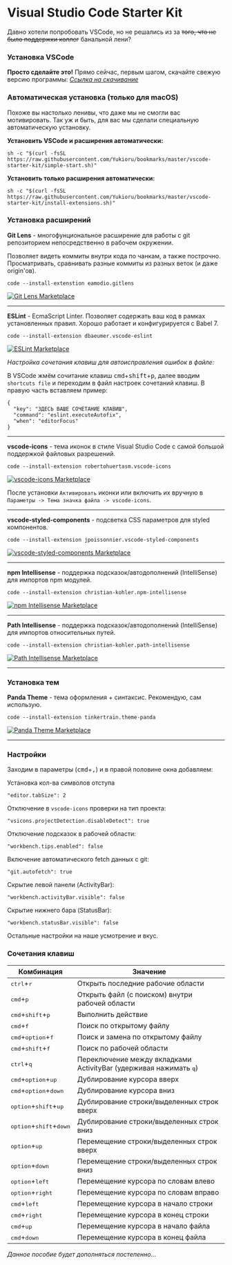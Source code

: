 # Visual Studio Code Starter Kit

Давно хотели попробовать VSCode, но не решались из за ~~того, что не было поддержки коллег~~ банальной лени?

### Установка VSCode

**Просто сделайте это!** Прямо сейчас, первым шагом, скачайте свежую версию программы: *[Ссылка на скачивание](https://code.visualstudio.com/download)*

### Автоматическая установка (только для macOS)

Похоже вы настолько ленивы, что даже мы не смогли вас мотивировать. Так уж и быть, для вас мы сделали специальную автоматическую установку.

**Установить VSCode и расширения автоматически:**

```
sh -c "$(curl -fsSL https://raw.githubusercontent.com/Yukioru/bookmarks/master/vscode-starter-kit/simple-start.sh)"
```

**Установить только расширения автоматически:**

```
sh -c "$(curl -fsSL https://raw.githubusercontent.com/Yukioru/bookmarks/master/vscode-starter-kit/install-extensions.sh)"
```

### Установка расширений

**Git Lens** - многофунциональное расширение для работы с git репозиторием непосредственно в рабочем окружении.

Позволяет видеть коммиты внутри кода по чанкам, а также построчно. Просматривать, сравнивать разные коммиты из разных веток (и даже origin'ов). 

`code --install-extenstion eamodio.gitlens`

[![Git Lens Marketplace](https://img.shields.io/badge/Marketplace-Git%20Lens-blue.svg?style=flat-square)](https://marketplace.visualstudio.com/items?itemName=eamodio.gitlens)

-------

**ESLint** - EcmaScript Linter. Позволяет содержать ваш код в рамках установленных правил. Хорошо работает и конфигурируется с Babel 7.

`code --install-extension dbaeumer.vscode-eslint`

[![ESLint Marketplace](https://img.shields.io/badge/Marketplace-ESLint-blue.svg?style=flat-square)](https://marketplace.visualstudio.com/items?itemName=dbaeumer.vscode-eslint)

*Настройка сочетания клавиш для автоисправления ошибок в файле:*

В VSCode жмём сочитание клавиш <kbd>cmd</kbd>+<kbd>shift</kbd>+<kbd>p</kbd>, далее вводим `shortcuts file` и переходим в файл настроек сочетаний клавиш. В правую часть вставляем пример:
```
{
  "key": "ЗДЕСЬ ВАШЕ СОЧЕТАНИЕ КЛАВИШ",
  "command": "eslint.executeAutofix",
  "when": "editorFocus"
}
```

-------

**vscode-icons** - тема иконок в стиле Visual Studio Code с самой большой поддержкой файловых разрешений.

`code --install-extension robertohuertasm.vscode-icons`

[![vscode-icons Marketplace](https://img.shields.io/badge/Marketplace-vscode--icons-blue.svg?style=flat-square)](https://marketplace.visualstudio.com/items?itemName=robertohuertasm.vscode-icons)

После установки `Активировать` иконки или включить их вручную в `Параметры -> Тема значка файла -> vscode-icons`.

-------

**vscode-styled-components** - подсветка CSS параметров для styled компонентов.

`code --install-extension jpoissonnier.vscode-styled-components`

[![vscode-styled-components Marketplace](https://img.shields.io/badge/Marketplace-vscode%20styled%20components-blue.svg?style=flat-square)](https://marketplace.visualstudio.com/items?itemName=jpoissonnier.vscode-styled-components)

-------

**npm Intellisense** - поддержка подсказок/автодополнений (IntelliSense) для импортов npm модулей.

`code --install-extension christian-kohler.npm-intellisense`

[![npm Intellisense Marketplace](https://img.shields.io/badge/Marketplace-npm%20Intellisense-blue.svg?style=flat-square)](https://marketplace.visualstudio.com/items?itemName=christian-kohler.npm-intellisense)

-------

**Path Intellisense** - поддержка подсказок/автодополнений (IntelliSense) для импортов относительных путей.

`code --install-extension christian-kohler.path-intellisense`

[![Path Intellisense Marketplace](https://img.shields.io/badge/Marketplace-Path%20Intellisense-blue.svg?style=flat-square)](https://marketplace.visualstudio.com/items?itemName=christian-kohler.path-intellisense)

-------

### Установка тем

**Panda Theme** - тема оформления + синтаксис. Рекомендую, сам использую.

`code --install-extension tinkertrain.theme-panda`

[![Panda Theme Marketplace](https://img.shields.io/badge/Marketplace-Panda%20Theme-blue.svg?style=flat-square)](https://marketplace.visualstudio.com/items?itemName=tinkertrain.theme-panda)

-------

### Настройки

Заходим в параметры (<kbd>cmd</kbd>+<kbd>,</kbd>) и в правой половине окна добавляем:


Установка кол-ва символов отступа
```
"editor.tabSize": 2
```

Отключение в `vscode-icons` проверки на тип проекта:
```
"vsicons.projectDetection.disableDetect": true
```

Отключение подсказок в рабочей области:
```
"workbench.tips.enabled": false
```

Включение автоматического fetch данных с git:
```
"git.autofetch": true
```

Скрытие левой панели (ActivityBar):
```
"workbench.activityBar.visible": false
```

Скрытие нижнего бара (StatusBar):
```
"workbench.statusBar.visible": false
```

Остальные настройки на наше усмотрение и вкус.

### Сочетания клавиш

| Комбинация                                         | Значение                                                                   |
| -------------------------------------------------- | -------------------------------------------------------------------------- |
| <kbd>ctrl</kbd>+<kbd>r</kbd>                       | Открыть последние рабочие области                                          |
| <kbd>cmd</kbd>+<kbd>p</kbd>                        | Открыть файл (с поиском) внутри рабочей области                            |
| <kbd>cmd</kbd>+<kbd>shift</kbd>+<kbd>p</kbd>       | Выполнить действие                                                         |
| <kbd>cmd</kbd>+<kbd>f</kbd>                        | Поиск по открытому файлу                                                   |
| <kbd>cmd</kbd>+<kbd>option</kbd>+<kbd>f</kbd>      | Поиск и замена по открытому файлу                                          |
| <kbd>cmd</kbd>+<kbd>shift</kbd>+<kbd>f</kbd>       | Поиск по рабочей области                                                   |
| <kbd>ctrl</kbd>+<kbd>q</kbd>                       | Переключение между вкладками ActivityBar (удерживая нажимать <kbd>q</kbd>) |
| <kbd>cmd</kbd>+<kbd>option</kbd>+<kbd>up</kbd>     | Дублирование курсора вверх                                                 |
| <kbd>cmd</kbd>+<kbd>option</kbd>+<kbd>down</kbd>   | Дублирование курсора вниз                                                  |
| <kbd>option</kbd>+<kbd>shift</kbd>+<kbd>up</kbd>   | Дублирование строки/выделенных строк вверх                                 |
| <kbd>option</kbd>+<kbd>shift</kbd>+<kbd>down</kbd> | Дублирование строки/выделенных строк вниз                                  |
| <kbd>option</kbd>+<kbd>up</kbd>                    | Перемещение строки/выделенных строк вверх                                  |
| <kbd>option</kbd>+<kbd>down</kbd>                  | Перемещение строки/выделенных строк вниз                                   |
| <kbd>option</kbd>+<kbd>left</kbd>                  | Перемещение курсора по словам влево                                        |
| <kbd>option</kbd>+<kbd>right</kbd>                 | Перемещение курсора по словам вправо                                       |
| <kbd>cmd</kbd>+<kbd>left</kbd>                     | Перемещение курсора в начало строки                                        |
| <kbd>cmd</kbd>+<kbd>right</kbd>                    | Перемещение курсора в конец строки                                         |
| <kbd>cmd</kbd>+<kbd>up</kbd>                       | Перемещение курсора в начало файла                                         |
| <kbd>cmd</kbd>+<kbd>down</kbd>                     | Перемещение курсора в конец файла                                          |
 

*Данное пособие будет дополняться постепенно...*
